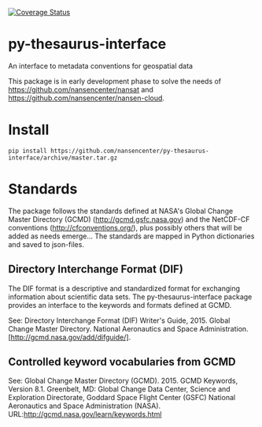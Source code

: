 
[![Coverage Status](https://coveralls.io/repos/github/nansencenter/py-thesaurus-interface/badge.svg?branch=master)](https://coveralls.io/github/nansencenter/py-thesaurus-interface?branch=master)

# py-thesaurus-interface
An interface to metadata conventions for geospatial data

This package is in early development phase to solve the needs of https://github.com/nansencenter/nansat and https://github.com/nansencenter/nansen-cloud.

# Install
```
pip install https://github.com/nansencenter/py-thesaurus-interface/archive/master.tar.gz
```

# Standards

The package follows the standards defined at NASA's Global Change Master Directory (GCMD) (http://gcmd.gsfc.nasa.gov) and the NetCDF-CF conventions (http://cfconventions.org/), plus possibly others that will be added as needs emerge... The standards are mapped in Python dictionaries and saved to json-files.

## Directory Interchange Format (DIF) 

The DIF format is a descriptive and standardized format for exchanging information about scientific data sets. The py-thesaurus-interface package provides an interface to the keywords and formats defined at GCMD.

See: Directory Interchange Format (DIF) Writer's Guide, 2015. Global Change Master Directory. National Aeronautics and Space Administration. [http://gcmd.nasa.gov/add/difguide/]. 

## Controlled keyword vocabularies from GCMD

See: Global Change Master Directory (GCMD). 2015. GCMD Keywords, Version 8.1. Greenbelt, MD: Global Change Data Center, Science and Exploration Directorate, Goddard Space Flight Center (GSFC) National Aeronautics and Space Administration (NASA). URL:http://gcmd.nasa.gov/learn/keywords.html

